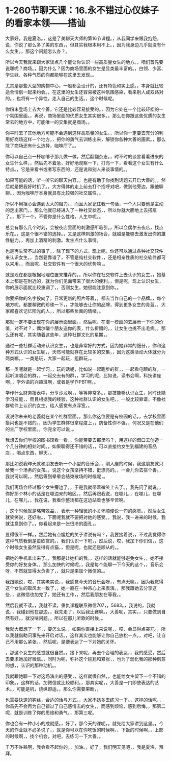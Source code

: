 # 1-260节聊天课：16.永不错过心仪妹子的看家本领——搭讪

大家好，我是夏洛。，这是了美聊天大师的第16节课程。，从我同学来跟我抱怨，说，你说了那么多了美的东西，，但其实我根本用不上。，因为我身边几乎就没有什么女生。，那这个问题怎么办？。

所以今天我就来跟大家谈点几个能让你认识一些高质量女生的地方。，咱们首先要说哪呢？商场。，因为什么？因为商场里面的女生是显类最丰富的。，白领、少富、学生妹、各种气质的你都能够在这里去发现。。

尤其是那些大型的购物中心，一般都会设计的，还有特色和实上感。，本身就比较适合情侣一起来约会。，在这里的女生还容易被这种氛围感染，看来别人成双路对的。，也将有一个异性，走入自己的生活。，这个时候呢。

你粉末登场上去大个善，它还是比较容易接受的。，因为它处在一个比较轻松的一个氛围里面。，再说，商场里面的优质女生其实很多。，那么在你跟这些优质的女生常去的地方中，可能唯一的交集就是商场。。

你平时去了其他地方可能不会遇到这样高质量的女生。，所以你一定要去充分的利用好商场这样一个地方，，把你的勇气去训练出来，解锁你各种大善的画素。，那么除了商场还有什么选择，咖啡厅了。。

你可以自己点一杯咖啡子那儿做一做，然后翻翻杂志，，时不时的谈言看看进来的女生什么样，，然后先不着急，好好地观察一下，打亮一下，看看这个女生有什么特点。，它是来看书或者写东西的，还是说和别人来谈事情的。。

如果可能的话，听一听它的聊天内容，，也是有助于你找到话题去开启大善的。，然后就是把我好时机了。，大方得体的走上前去打个招呼对吧，做到他旁边，跟他聊聊。，因为咖啡厅本身就具有比较强的社交属性，。

所以不用担心会遇到太大的阻力。，而且大家记住我一句话，一个人只要他是主动的走出家门，，那么他就已经进入了一种社交状态，，所以你就大胆地上去搭扇了。，那下一个，不管你是什么性格，人生中呢，。

总会有那么几个时刻，会被夜店里面的刺激感所吸引。，所以会偶尔去夜店，找点乐在。，这是个很不错的选择。，又是这样刺激的场合，就越是能够去激发出你的雄性魅力，，再加上酒精的刺激。发生点什么事情。

也是再生常不过的事了。，除了现下的方式，现上呢，你还可以通过各种社交软件来认识女生。，当然要靠谱了，不管是纯社交软件，，还是相亲性质的社交软件都可以来用。，而且呢，社交软件有一个很大的优势嘛，。

就是现在都是根据地理位置来推荐的，，所以你在社交软件上去认识的女生，，她基本上都是在附近的，就为你们见面带来了很大的便利。，但是呢，现上认识女生，你的展示面就比较重调了，，否则女生，她很能注意到你。。

你要把你的名字投向了，日常更新的照片等着，，都去当作自己的一个品牌。，每个地方呢，都要稍微的珍珠一下，，才能够去让你的品牌，得到更多女生的青蓝。，大家都喜欢记忆阳光的人，，所以那些负面的情绪，。

那就一定不要出现在你的展示面里面。，然后呢，在潜一模画的去展示一下你的价值，对不对？，偶尔曬个朋友送你的表，什么折腊的，，让女生也挑不出毛病。，那么还有呢，其实随着这些年，这种社群文化的星期，。

通过一些社群活动来认识女生，，也是非常好的方式，因为她非常的细分，，你和这种方式认识的女生呢，，天然可能就存在比较多的交集，，因为这类活动大体就分为两类嘛，，一类是玩，大家一起玩，组群玩，。

那一类呢就是一起学习。，玩的话呢，比如说一起跑步的群，，一起看电眼的群，一起听演唱会的群，，一起交去有的群，，学习的呢，比如说，读书会啊，科技讲座啊，，学外语的兴趣班啊，或者是学作PBT啊，。

学作什么财务报表中，分享沙龙啊，，等等非常多。，那技能够认识女生，同时还能学习技能，，而且根据我的经验，这种社群认识的女生吧，，一般比较靠谱，不像社群软件上认识的女生，给人感觉有点浮宽，。

没说你未来的老婆就在某个社群里面。，那么你这位要是有校园的话，，去学校里面搭闪也是不错的。，因为学生群体很拿程度上，，防备性你不强，，何况又是在他们的主厂学校里面。，你完全可以说，。

我想去你们学校的图书馆看一看，，你能带要去那里吗？，用这样的借口去创造一个几分钟的相处时间。，如果聊得还不错的话，，可以直接约女生到福建的音品店，，喝点东西，聊天。。

那比如说我昨天就和朋友去听一个小型的音乐会，，刚入座的时候，我这朋友就只给我一个场务的女孩。，说这个女孩坚持不错，挺漂亮的。，一会儿你去搭个善。，我说可以啊，，然后等到晕晕会结束散场的时候呢，。

我们离场会经过那个女生旁边了，，于是我就带着微笑上去了。，我先问了就说，，你好那个林小的话是在哪边来的地区。，然后再跟我说，在哪儿，，在哪儿，在哪儿，在哪儿，，我在说，我看你整场都在这边站着也够辛苦啊。

，这个时候就是略带效益，，表示一种轻微的小关怀顺便说一句的感觉。，然后女生就笑笑说，还好啦。，下面呢我就不要把对她的感受。，我说，我一进来的时候，我就注意到你了。，你看起来是一张很冷的面孔，。

显得很不一样。，然后她有点尴尬的笑子讲说有吗？，我要接着说，，不过我觉得你这种气质我倒是蛮欣赏的。，我们认识一下吧，，然后说，哎，我加下你们信，，这个时候女生虽然显得有点猫，，但是呢，也就还是顺从的，。

把她的手机拿出来了。，我那是让她扫的我，，这样的话就能够避免女生，，她不接受你的好友身体。，那么加快的时候呢，，我是每个能聊一下今天的这个，，音乐会呀，不然就显得太负责了，，就只是来加个微信的。。

我跟她说，哎，其实老实说，，我感觉今天的音乐会呀，，有点无聊。，因为我觉得这个女生的取风太一致了，，她一直在一种吊心上来表演。，那我跟她去分享这些，，这微信也加完了，她还有工作，，然后我朋友在等我，。

然后我就不读。，我就不读，重仇课程联系微信707，，5683。，我说的，我就说，，我碰到他在那边，，我先走了，以后我比赛聊。，大善呢，其实，，只要做到自然有好，，就没啥问题。，所以在那儿听歌的时候，。

我就大概想了一下，，要怎么说。，如果你直接上来说呢，，哎，会显得点突兀。，所以我就借助问事先来开启对话。，这样其实也能够让你自己放松一点，，对吧，让自己不用那么紧张。，然后呢，是便表达了一下对她的关怀。

，那这个女生的感觉就很自然。，接下来呢，再去个合理的表达，，我的感受，然后去要求她加好微信。，同时为呢，弥补这个尴尬和紧张，，也为了弱化我的那种刻意的想，，认识的那种动机。。

我就跟她聊一下对这场演出的感受，，这样就很自然，，也能给女生留下一个不错的印象。，这样的话，加微信就比较顺利。，那其实呢，，大善是一门即使表达的艺术。，可能是机，烧纵即适。，那么你需要果断，。

也需要快速的钩丝，合适的话与方式。，大家不妨多去练习一下。，这样的话呢，，你首先不会再为自己错过了自己感情去的女生，，而感到烦恼，感到后悔。，那第二呢，就是训练了你的思维和勇气。，那第三呢。

你也会有一种小小的成就感。，好了，那今天的课呢，，就先给大家讲到这里。，今天的作业就不必多说了，，就是你可以在你吃饭的时候啊，，下饭的时候啊，，上部的时候啊，，找个机会，对吧，去练习一下大善。。

千万不许熟啊，我会看不起你的。，加油。，好了，我们明天见吧，，我是夏洛，拜拜。